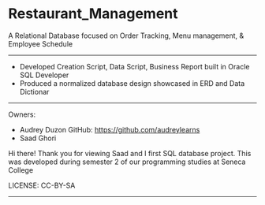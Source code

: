 # Restaurant_Management
A Relational Database focused on Order Tracking, Menu management, &amp; Employee Schedule
***

- Developed Creation Script, Data Script, Business Report built in Oracle SQL Developer
- Produced a normalized database design showcased in ERD and Data Dictionar

***
Owners: 
- Audrey Duzon GitHub: https://github.com/audreylearns
- Saad Ghori

Hi there!
Thank you for viewing Saad and I first SQL database project. 
This was developed during semester 2 of our programming studies at Seneca College

LICENSE: CC-BY-SA
***
